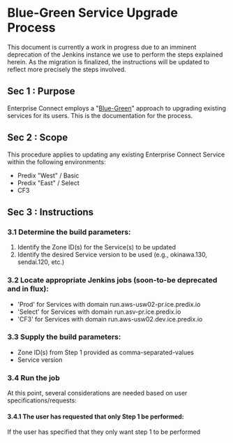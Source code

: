 <A NAME="top">
    
# Blue-Green Service Upgrade Process

This document is currently a work in progress due to an imminent deprecation of the Jenkins instance we use to perform the steps explained herein. As the migration is finalized, the instructions will be updated to reflect more precisely the steps involved.

## Sec 1 : Purpose

Enterprise Connect employs a "[Blue-Green](https://docs.cloudfoundry.org/devguide/deploy-apps/blue-green.html)" approach to upgrading existing services for its users. This is the documentation for the process.

## Sec 2 : Scope

This procedure applies to updating any existing Enterprise Connect Service within the following environments:

- Predix "West" / Basic
- Predix "East" / Select
- CF3

## Sec 3 : Instructions

### 3.1 Determine the build parameters:
1. Identify the Zone ID(s) for the Service(s) to be updated
2. Identify the desired Service version to be used (e.g., okinawa.130, sendai.120, etc.)

### 3.2 Locate appropriate Jenkins jobs (soon-to-be deprecated and in flux):
- 'Prod' for Services with domain run.aws-usw02-pr.ice.predix.io
- 'Select' for Services with domain run.asv-pr.ice.predix.io
- 'CF3' for Services with domain run.aws-usw02.dev.ice.predix.io

### 3.3 Supply the build parameters:
- Zone ID(s) from Step 1 provided as comma-separated-values
- Service version 

### 3.4 Run the job
At this point, several considerations are needed based on user specifications/requests:

#### 3.4.1 The user has requested that only Step 1 be performed:
If the user has specified that they only want step 1 to be performed
